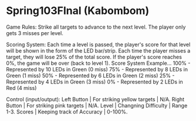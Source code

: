 # Spring103FInal (Kabombom)

Game Rules:
Strike all targets to advance to the next level.
The player only gets 3 misses per level. 

Scoring System:
Each time a level is passed, the player's score for that level will be shown in the form of the LED bar/strip.
Each time the player misses a target, they will lose 25% of the total score. 
If the player's score reaches 0%, the game will be over (back to level 1).
Score System Example...
100% - Represented by 10 LEDs in Green (0 miss)
75% - Represented by 8 LEDs in Green (1 miss)
50% - Represented by 6 LEDs in Green (2 miss)
25% - Represented by 4 LEDs in Green (3 miss)
0% - Represented by 2 LEDs in Red (4 miss)


Control (input/output):
Left Button | For striking yellow targets | N/A.
Right Button | For striking pink targets | N/A.
Level | Changning Difficulty | Range 1-3.
Scores | Keeping track of Accuracy | 0-100%.



